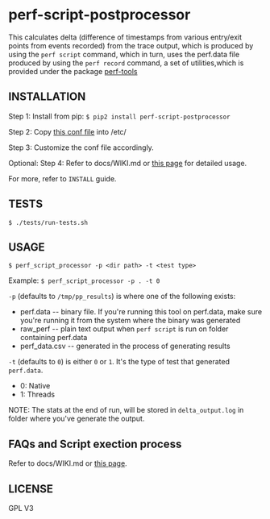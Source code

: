 # perf-script-postprocessor

This calculates delta (difference of timestamps from various
entry/exit points from events recorded) from the trace output,
which is produced by using the `perf script` command, which in turn,
uses the perf.data file produced by using the `perf record` command,
a set of utilities,which is provided under the package [perf-tools](https://github.com/brendangregg/perf-tools)

## INSTALLATION

Step 1: Install from pip: `$ pip2 install perf-script-postprocessor`

Step 2: Copy [this conf file](https://raw.githubusercontent.com/arcolife/perf-script-postprocessor/master/delta_processor.conf)
     	into /etc/

Step 3: Customize the conf file accordingly.

Optional: 
Step 4: Refer to docs/WIKI.md or [this page](https://github.com/arcolife/perf-script-postprocessor/wiki) for detailed usage.

For more, refer to `INSTALL` guide. 

## TESTS

`$ ./tests/run-tests.sh`

## USAGE

```$ perf_script_processor -p <dir path> -t <test type>```

Example: ```$ perf_script_processor -p . -t 0```

`-p` (defaults to `/tmp/pp_results`) is where one of the following exists:

- perf.data -- binary file. If you're running this tool on perf.data, make sure
		you're running it from the system where the binary was generated
- raw_perf -- plain text output when `perf script` is run on folder containing perf.data
- perf_data.csv -- generated in the process of generating results

`-t` (defaults to `0`) is either `0` or `1`. It's the type of test that generated `perf.data`.

- 0: Native
- 1: Threads

NOTE: The stats at the end of run, will be stored in `delta_output.log` in folder where you've generate the output.

## FAQs and Script exection process

Refer to docs/WIKI.md or [this page](https://github.com/arcolife/perf-script-postprocessor/wiki).

## LICENSE

GPL V3
